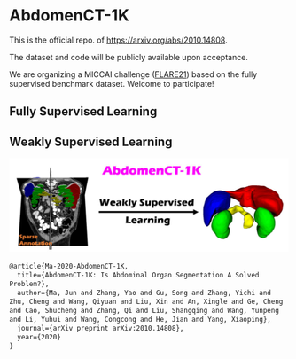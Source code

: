 # AbdomenCT-1K
This is the official repo. of https://arxiv.org/abs/2010.14808.

The dataset and code will be publicly available upon acceptance.

We are organizing a MICCAI challenge ([FLARE21](https://flare.grand-challenge.org/)) based on the fully supervised benchmark dataset. Welcome to participate!




## Fully Supervised Learning



## Weakly Supervised Learning

![weak-logo](https://github.com/JunMa11/AbdomenCT-1K/blob/main/WeaklySupervisedLearning/WeaklySupervised-GrandChallenge-Logo.jpeg)








```
@article{Ma-2020-AbdomenCT-1K,
  title={AbdomenCT-1K: Is Abdominal Organ Segmentation A Solved Problem?},
  author={Ma, Jun and Zhang, Yao and Gu, Song and Zhang, Yichi and Zhu, Cheng and Wang, Qiyuan and Liu, Xin and An, Xingle and Ge, Cheng and Cao, Shucheng and Zhang, Qi and Liu, Shangqing and Wang, Yunpeng and Li, Yuhui and Wang, Congcong and He, Jian and Yang, Xiaoping},
  journal={arXiv preprint arXiv:2010.14808},
  year={2020}
}

```
